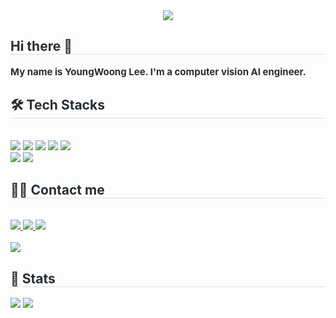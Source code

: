 <div align= "center">
    <img src="https://capsule-render.vercel.app/api?type=waving&color=0:f5e7b2,100:db7575&height=240&text=Welcome!&animation=fadeIn&fontColor=ffffff&fontSize=70" />
    </div>
    <div style="text-align: left;"> 
    <h2 style="border-bottom: 1px solid #d8dee4; color: #282d33;"> Hi there 👋 </h2>  
    <div style="font-weight: 700; font-size: 15px; text-align: left; color: #282d33;"> My name is YoungWoong Lee. </li></li>I'm a computer vision AI engineer. </div> 
    </div>
    <div style="text-align: left;">
    <h2 style="border-bottom: 1px solid #d8dee4; color: #282d33;"> 🛠️ Tech Stacks </h2> <br> 
    <div style="margin: ; text-align: left;" "text-align: left;"> <img src="https://img.shields.io/badge/Python-3776AB?style=flat-square&logo=Python&logoColor=white">
          <img src="https://img.shields.io/badge/PyTorch-EE4C2C?style=flat-square&logo=PyTorch&logoColor=white">
          <img src="https://img.shields.io/badge/C-A8B9CC?style=flat-square&logo=C&logoColor=white">
          <img src="https://img.shields.io/badge/C++-00599C?style=flat-square&logo=C%2B%2B&logoColor=white">
          <img src="https://img.shields.io/badge/Linux-FCC624?style=flat-square&logo=Linux&logoColor=white">
          <br/><img src="https://img.shields.io/badge/Github-181717?style=flat-square&logo=Github&logoColor=white">
          <img src="https://img.shields.io/badge/Notion-000000?style=flat-square&logo=Notion&logoColor=white">
          </div>
    </div>
    <div style="text-align: left;">
    <h2 style="border-bottom: 1px solid #d8dee4; color: #282d33;"> 🧑‍💻 Contact me </h2> <br> 
    <div style="text-align: left;"> <a href=​https://www.instagram.com/2.0.woong> <img src="https://img.shields.io/badge/Instagram-E4405F?style=flat-square&logo=Instagram&logoColor=white&link=​https://www.instagram.com/2.0.woong"> </a>
         <a href=https://blog.naver.com/2-0-woong> <img src="https://img.shields.io/badge/Naver-03C75A?style=flat-square&logo=Naver&logoColor=white&link=https://blog.naver.com/2-0-woong"> </a>
         <a href=mailto:anhwa6298@naver.com> <img src="https://img.shields.io/badge/Gmail-EA4335?style=flat-square&logo=Gmail&logoColor=white&link=mailto:anhwa6298@naver.com"> </a>
          </div>  <br> 
    <div style="text-align: left;"> <a href="https://hits.seeyoufarm.com"> <img src="https://hits.seeyoufarm.com/api/count/incr/badge.svg?url=https%3A%2F%2Fgithub.com%2F2-0-woong%2F&count_bg=%23000000&title_bg=%23000000&icon=github.svg&icon_color=%23FFFFFF&title=GitHub&edge_flat=false"/></a>
       </div> 
    </div>
    <div style="text-align: left;"> 
    <h2 style="border-bottom: 1px solid #d8dee4; color: #282d33;"> 🏅 Stats </h2> <div style="text-align: left;"> <img src="https://github-readme-stats.vercel.app/api?username=2-0-woong&custom_title=2-0-woong's Github Stat&bg_color=180,e9a9a9,00000000&title_color=ffffff&text_color=ffffff"
        /> <img src="https://github-readme-stats.vercel.app/api/top-langs/?username=2-0-woong&layout=compact&bg_color=180,e9a9a9,00000000&title_color=ffffff&text_color=ffffff"
          /> </div> 
    </div>
    
